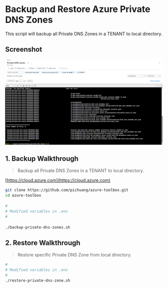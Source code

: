 # Backup and Restore Azure Private DNS Zones

This script will backup all Private DNS Zones in a TENANT to local directory.

## Screenshot

![Screenshot](./imgs/screenshot.png)

## 1. Backup Walkthrough

> Backup all Private DNS Zones in a TENANT to local directory.

[https://cloud.azure.com](https://cloud.azure.com)

```bash
git clone https://github.com/pichuang/azure-toolbox.git
cd azure-toolbox

#
# Modified variables in .env
#

./backup-private-dns-zones.sh
```

## 2. Restore Walkthrough

> Restore specific Private DNS Zone from local directory.

```bash
#
# Modified variables in .env
#
./restore-private-dns-zone.sh
```